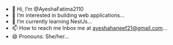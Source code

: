 - 👋 Hi, I’m @AyeshaFatima2110
- 👀 I’m interested in building web applications...
- 🌱 I’m currently learning NestJs...
- 📫 How to reach me Inbox me at ayeshahaneef21@gmail.com...
- 😄 Pronouns: She/her...

<!---
AyeshaFatima2110/AyeshaFatima2110 is a ✨ special ✨ repository because its `README.md` (this file) appears on your GitHub profile.
You can click the Preview link to take a look at your changes.
--->
